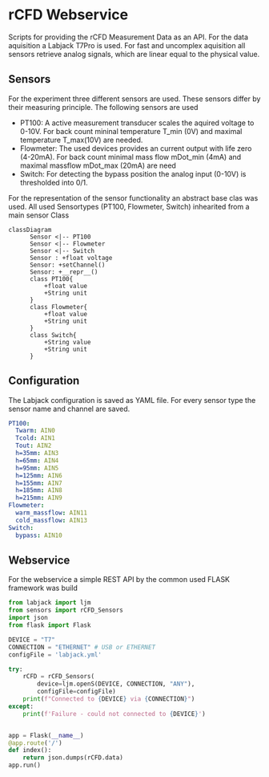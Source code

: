 # rCFD Webservice
Scripts for providing the rCFD Measurement Data as an API. For the data aquisition a Labjack T7Pro is used. For fast and uncomplex aquisition all sensors retrieve analog signals, which are linear equal to the physical value.
## Sensors
For the experiment three different sensors are used. These sensors differ by their measuring principle. The following sensors are used 

- PT100: A active measurement transducer scales the aquired voltage to 0-10V. For back count mininal temperature T_min (0V) and maximal temperature T_max(10V) are needed.
- Flowmeter: The used devices provides an current output with life zero (4-20mA). For back count minimal mass flow mDot_min (4mA) and maximal massflow mDot_max (20mA) are need
- Switch: For detecting the bypass position the analog input (0-10V) is thresholded into 0/1.

For the representation of the sensor functionality an abstract base clas was used. All used Sensortypes (PT100, Flowmeter, Switch) inhearited from a main sensor Class
```mermaid
classDiagram
      Sensor <|-- PT100
      Sensor <|-- Flowmeter
      Sensor <|-- Switch
      Sensor : +float voltage
      Sensor: +setChannel()
      Sensor: +__repr__()
      class PT100{
          +float value
          +String unit
      }
      class Flowmeter{
          +float value
          +String unit
      }
      class Switch{
          +String value
          +String unit
      }
```


## Configuration
The Labjack configuration is saved as YAML file. For every sensor type the sensor name and channel are saved.
```yaml
PT100:
  Twarm: AIN0
  Tcold: AIN1
  Tout: AIN2
  h=35mm: AIN3
  h=65mm: AIN4
  h=95mm: AIN5
  h=125mm: AIN6
  h=155mm: AIN7
  h=185mm: AIN8
  h=215mm: AIN9
Flowmeter:
  warm_massflow: AIN11
  cold_massflow: AIN13
Switch:
  bypass: AIN10
```
## Webservice
For the webservice a simple REST API by the common used FLASK framework was build
```python
from labjack import ljm
from sensors import rCFD_Sensors
import json
from flask import Flask

DEVICE = "T7"
CONNECTION = "ETHERNET" # USB or ETHERNET
configFile = 'labjack.yml'

try:
    rCFD = rCFD_Sensors(
        device=ljm.openS(DEVICE, CONNECTION, "ANY"),
        configFile=configFile)
    print(f"Connected to {DEVICE} via {CONNECTION}")
except:
    print(f'Failure - could not connected to {DEVICE}')


app = Flask(__name__)
@app.route('/')
def index():
    return json.dumps(rCFD.data)
app.run()
```